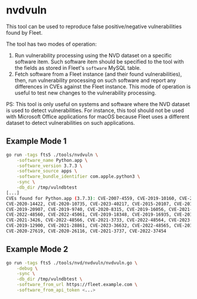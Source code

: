 # nvdvuln

This tool can be used to reproduce false positive/negative vulnerabilities found by Fleet.

The tool has two modes of operation:
1. Run vulnerability processing using the NVD dataset on a specific software item. Such software item should be specified to the tool with the fields as stored in Fleet's `software` MySQL table.
2. Fetch software from a Fleet instance (and their found vulnerabilities), then, run vulnerability processing on such software and report any differences in CVEs against the Fleet instance. This mode of operation is useful to test new changes to the vulnerability processing.

PS: This tool is only useful on systems and software where the NVD dataset is used to detect vulnerabilities. For instance, this tool should not be used with Microsoft Office applications for macOS because Fleet uses a different dataset to detect vulnerabilities on such applications.

## Example Mode 1

```sh
go run -tags fts5 ./tools/nvdvuln \
    -software_name Python.app \
    -software_version 3.7.3 \
    -software_source apps \
    -software_bundle_identifier com.apple.python3 \
    -sync \
    -db_dir /tmp/vulndbtest
[...]
CVEs found for Python.app (3.7.3): CVE-2007-4559, CVE-2019-10160, CVE-2019-15903, CVE-2022-0391,
CVE-2020-14422, CVE-2020-10735, CVE-2023-40217, CVE-2015-20107, CVE-2016-3189, CVE-2018-25032,
CVE-2019-20907, CVE-2019-9740, CVE-2020-8315, CVE-2019-16056, CVE-2021-3177, CVE-2021-23336,
CVE-2022-48560, CVE-2022-45061, CVE-2019-18348, CVE-2019-16935, CVE-2019-9947, CVE-2021-4189,
CVE-2021-3426, CVE-2022-48566, CVE-2021-3733, CVE-2022-48564, CVE-2023-24329, CVE-2023-27043,
CVE-2019-12900, CVE-2021-28861, CVE-2023-36632, CVE-2022-48565, CVE-2019-9948, CVE-2020-8492,
CVE-2020-27619, CVE-2020-26116, CVE-2021-3737, CVE-2022-37454
```

## Example Mode 2

```sh
go run -tags fts5 ./tools/nvd/nvdvuln/nvdvuln.go \
    -debug \
    -sync \
    -db_dir /tmp/vulndbtest \
    -software_from_url https://fleet.example.com \
    -software_from_api_token <...>
```